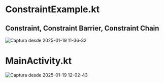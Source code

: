 # ConstraintExample.kt 
## Constraint, Constraint Barrier, Constraint Chain

![Captura desde 2025-01-19 11-36-32](https://github.com/user-attachments/assets/f4905343-6ad7-42f9-8282-1be8170db435)

# MainActivity.kt
![Captura desde 2025-01-19 12-02-43](https://github.com/user-attachments/assets/6c97e1c3-0494-4a22-8481-5682c89a0793)

